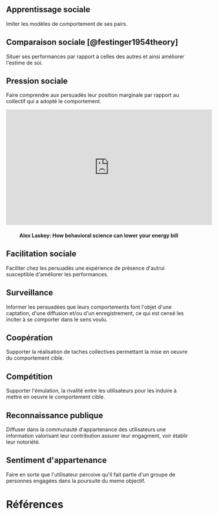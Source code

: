 ## Apprentissage sociale

Imiter les modèles de comportement de ses pairs.

## Comparaison sociale [@festinger1954theory]

Situer ses performances par rapport à celles des autres et ainsi améliorer l'estime de soi.

## Pression sociale

Faire comprendre aux persuadés leur position marginale par rapport au collectif qui a adopté le comportement.

<iframe width="560" height="315" src="https://www.youtube.com/embed/4cJ08wOqloc" frameborder="0" allowfullscreen></iframe>
<h4 style="text-align:center">Alex Laskey: How behavioral science can lower your energy bill </h4>

## Facilitation sociale

Faciliter chez les persuadés une expérience de présence d'autrui susceptible d'améliorer les performances.

## Surveillance

Informer les persuadées que leurs comportements font l'objet d'une captation, d'une diffusion et/ou d'un enregistrement, ce qui est censé les inciter à se comporter dans le sens voulu.

## Coopération

Supporter la réalisation de taches collectives permettant la mise en oeuvre du comportement cible.

## Compétition

Supporter l'émulation, la rivalité entre les utilisateurs pour les induire à mettre en oeuvre le comportement cible.

## Reconnaissance publique

Diffuser dans la communauté d'appartenance des utilisateurs une information valorisant leur contribution assurer leur engagment, voir établir leur notoriété.

## Sentiment d'appartenance

Faire en sorte que l'utilisateur percoive qu'il fait partie d'un groupe de personnes engagées dans la poursuite du meme objectif.

# Références
